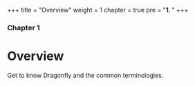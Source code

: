 +++
title = "Overview"
weight = 1
chapter = true
pre = "<b>1. </b>"
+++

### Chapter 1

# Overview

Get to know Dragonfly and the common terminologies. 